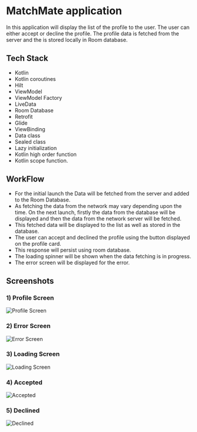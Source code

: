 
# MatchMate application

In this application will display the list of the profile to the user. The user can either accept or decline the profile. The profile data is fetched from the server and the is stored locally in Room database.

## Tech Stack

- Kotlin
- Kotlin coroutines
- Hilt
- ViewModel
- ViewModel Factory
- LiveData
- Room Database
- Retrofit
- Glide
- ViewBinding
- Data class
- Sealed class
- Lazy initialization
- Kotlin high order function
- Kotlin scope function.

## WorkFlow

- For the initial launch the Data will be fetched from the server and added to the Room Database.
- As fetching the data from the network may vary depending upon the time. On the next launch, firstly the data from the database will be displayed and then the data from the network server will be fetched.
- This fetched data will be displayed to the list as well as stored in the database.
- The user can accept and declined the profile using the button displayed on the profile card.
- This response will persist using room database.
- The loading spinner will be shown when the data fetching is in progress.
- The error screen will be displayed for the error.

## Screenshots

### 1) Profile Screen
![Profile Screen](https://github.com/VishalChavan2011/matchmate_application/blob/master/Screenshot/Profile_Screen.jpg?raw=true)

### 2) Error Screen
![Error Screen](https://github.com/VishalChavan2011/matchmate_application/blob/master/Screenshot/Error_Screen.jpg?raw=true)

### 3) Loading Screen
![Loading Screen](https://github.com/VishalChavan2011/matchmate_application/blob/master/Screenshot/Loading_Screen.jpg?raw=true)

### 4) Accepted
![Accepted](https://github.com/VishalChavan2011/matchmate_application/blob/master/Screenshot/Accepted.jpg?raw=true)

### 5) Declined
![Declined](https://github.com/VishalChavan2011/matchmate_application/blob/master/Screenshot/Declined.jpg?raw=true)

